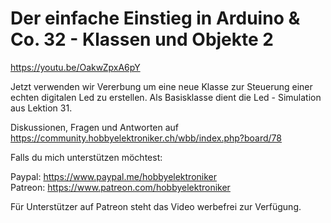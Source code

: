 # Der einfache Einstieg in Arduino & Co. 32 - Klassen und Objekte 2 
 
https://youtu.be/OakwZpxA6pY

Jetzt verwenden wir Vererbung um eine neue Klasse zur Steuerung einer echten digitalen Led zu erstellen. Als Basisklasse dient die Led - Simulation aus Lektion 31. 

Diskussionen, Fragen und Antworten auf 
https://community.hobbyelektroniker.ch/wbb/index.php?board/78

Falls du mich unterstützen möchtest:

Paypal: https://www.paypal.me/hobbyelektroniker<br>
Patreon: https://www.patreon.com/hobbyelektroniker

Für Unterstützer auf Patreon steht das Video werbefrei zur Verfügung.



